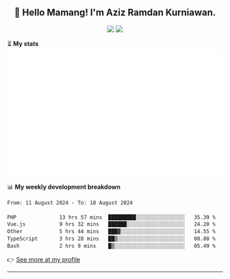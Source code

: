 <h2 align="center">👋 Hello Mamang! I'm Aziz Ramdan Kurniawan.</h2>  
<p align="center">
  <img src="https://komarev.com/ghpvc/?username=azizramdan">
  <img src="https://wakatime.com/badge/user/90056fa0-4c31-4eca-954e-2a3ac05896f9.svg">
</p>
    
⏳ **My stats**  
![](https://raw.githubusercontent.com/azizramdan/github-stats/master/generated/overview.svg#gh-dark-mode-only)

📊 **My weekly development breakdown**
<!--START_SECTION:waka-->

```txt
From: 11 August 2024 - To: 18 August 2024

PHP              13 hrs 57 mins  █████████░░░░░░░░░░░░░░░░   35.39 %
Vue.js           9 hrs 32 mins   ██████░░░░░░░░░░░░░░░░░░░   24.20 %
Other            5 hrs 44 mins   ███▓░░░░░░░░░░░░░░░░░░░░░   14.55 %
TypeScript       3 hrs 28 mins   ██▒░░░░░░░░░░░░░░░░░░░░░░   08.80 %
Bash             2 hrs 9 mins    █▒░░░░░░░░░░░░░░░░░░░░░░░   05.49 %
```

<!--END_SECTION:waka-->
👉 [See more at my profile](https://wakatime.com/@azizramdan)
***

